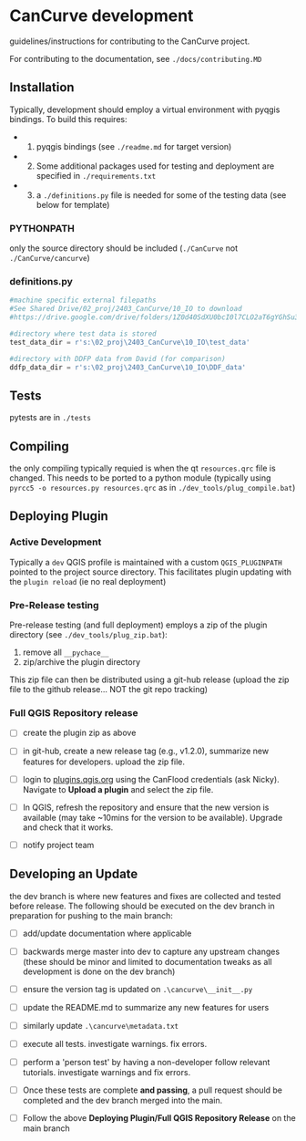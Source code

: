 # CanCurve development
guidelines/instructions for contributing to the CanCurve project.

For contributing to the documentation, see `./docs/contributing.MD`

## Installation
Typically, development should employ a virtual environment with pyqgis bindings.
To build this requires:
- 1) pyqgis bindings (see `./readme.md` for target version)
- 2) Some additional packages used for testing and deployment are specified in `./requirements.txt`
- 3) a `./definitions.py` file is needed for some of the testing data (see below for template)

### PYTHONPATH
only the source directory should be included (`./CanCurve` not `./CanCurve/cancurve`)


### definitions.py

```python
#machine specific external filepaths
#See Shared Drive/02_proj/2403_CanCurve/10_IO to download
#https://drive.google.com/drive/folders/1Z0d40SdXU0bcI0l7CLO2aT6gYGhSu3cQ?usp=drive_link

#directory where test data is stored
test_data_dir = r's:\02_proj\2403_CanCurve\10_IO\test_data'

#directory with DDFP data from David (for comparison)
ddfp_data_dir = r's:\02_proj\2403_CanCurve\10_IO\DDF_data'
```

## Tests
pytests are in `./tests`

## Compiling
the only compiling typically requied is when the qt `resources.qrc` file is changed. This needs to be ported to a python module (typically using  `pyrcc5 -o resources.py resources.qrc` as in `./dev_tools/plug_compile.bat`)



## Deploying Plugin

### Active Development
Typically a `dev` QGIS profile is maintained with a custom `QGIS_PLUGINPATH` pointed to the project source directory. This facilitates plugin updating with the `plugin reload` (ie no real deployment) 

### Pre-Release testing
Pre-release testing (and full deployment) employs a zip of the plugin directory (see `./dev_tools/plug_zip.bat`):
1) remove all `__pychace__`
2) zip/archive the plugin directory

This zip file can then be distributed using a git-hub release (upload the zip file to the github release... NOT the git repo tracking)


### Full QGIS Repository release
- [ ] create the plugin zip as above

- [ ] in git-hub, create a new release tag (e.g., v1.2.0), summarize new features for developers. upload the zip file. 

- [ ] login to [plugins.qgis.org](https://plugins.qgis.org/accounts/login/?next=/plugins/my) using the CanFlood credentials (ask Nicky). Navigate to **Upload a plugin** and select the zip file.

- [ ] In QGIS, refresh the repository and ensure that the new version is available (may take ~10mins for the version to be available). Upgrade and check that it works.

- [ ] notify project team

## Developing an Update

the dev branch is where new features and fixes are collected and tested before release. The following should be executed on the dev branch in preparation for pushing to the main branch:

- [ ] add/update documentation where applicable

- [ ] backwards merge master into dev to capture any upstream changes (these should be minor and limited to documentation tweaks as all development is done on the dev branch)

- [ ] ensure the version tag is updated on `.\cancurve\__init__.py`

- [ ] update the README.md to summarize any new features for users

- [ ] similarly update `.\cancurve\metadata.txt`

- [ ] execute all tests. investigate warnings. fix errors. 

- [ ] perform a 'person test' by having a non-developer follow relevant tutorials. investigate warnings and fix errors.

- [ ] Once these tests are complete **and passing**, a pull request should be completed and the dev branch merged into the main.

- [ ] Follow the above **Deploying Plugin/Full QGIS Repository Release** on the main branch 